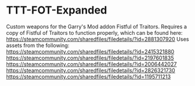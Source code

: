 # TTT-FOT-Expanded
 
Custom weapons for the Garry's Mod addon Fistful of Traitors.
Requires a copy of Fistful of Traitors to function properly, which can be found here: https://steamcommunity.com/sharedfiles/filedetails/?id=2881307920
Uses assets from the following:
https://steamcommunity.com/sharedfiles/filedetails/?id=2415321880
https://steamcommunity.com/sharedfiles/filedetails/?id=2197601835
https://steamcommunity.com/sharedfiles/filedetails/?id=2006442027
https://steamcommunity.com/sharedfiles/filedetails/?id=2826321730
https://steamcommunity.com/sharedfiles/filedetails/?id=1195711213
